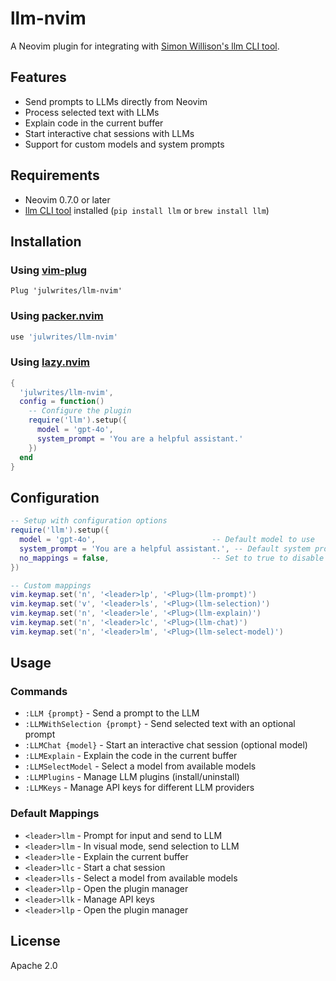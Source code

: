 # llm-nvim

A Neovim plugin for integrating with [Simon Willison's llm CLI tool](https://github.com/simonw/llm).

## Features

- Send prompts to LLMs directly from Neovim
- Process selected text with LLMs
- Explain code in the current buffer
- Start interactive chat sessions with LLMs
- Support for custom models and system prompts

## Requirements

- Neovim 0.7.0 or later
- [llm CLI tool](https://github.com/simonw/llm) installed (`pip install llm` or `brew install llm`)

## Installation

### Using [vim-plug](https://github.com/junegunn/vim-plug)

```vim
Plug 'julwrites/llm-nvim'
```

### Using [packer.nvim](https://github.com/wbthomason/packer.nvim)

```lua
use 'julwrites/llm-nvim'
```

### Using [lazy.nvim](https://github.com/folke/lazy.nvim)

```lua
{
  'julwrites/llm-nvim',
  config = function()
    -- Configure the plugin
    require('llm').setup({
      model = 'gpt-4o',
      system_prompt = 'You are a helpful assistant.'
    })
  end
}
```

## Configuration

```lua
-- Setup with configuration options
require('llm').setup({
  model = 'gpt-4o',                          -- Default model to use
  system_prompt = 'You are a helpful assistant.', -- Default system prompt
  no_mappings = false,                       -- Set to true to disable default mappings
})

-- Custom mappings
vim.keymap.set('n', '<leader>lp', '<Plug>(llm-prompt)')
vim.keymap.set('v', '<leader>ls', '<Plug>(llm-selection)')
vim.keymap.set('n', '<leader>le', '<Plug>(llm-explain)')
vim.keymap.set('n', '<leader>lc', '<Plug>(llm-chat)')
vim.keymap.set('n', '<leader>lm', '<Plug>(llm-select-model)')
```

## Usage

### Commands

- `:LLM {prompt}` - Send a prompt to the LLM
- `:LLMWithSelection {prompt}` - Send selected text with an optional prompt
- `:LLMChat {model}` - Start an interactive chat session (optional model)
- `:LLMExplain` - Explain the code in the current buffer
- `:LLMSelectModel` - Select a model from available models
- `:LLMPlugins` - Manage LLM plugins (install/uninstall)
- `:LLMKeys` - Manage API keys for different LLM providers

### Default Mappings

- `<leader>llm` - Prompt for input and send to LLM
- `<leader>llm` - In visual mode, send selection to LLM
- `<leader>lle` - Explain the current buffer
- `<leader>llc` - Start a chat session
- `<leader>lls` - Select a model from available models
- `<leader>llp` - Open the plugin manager
- `<leader>llk` - Manage API keys
- `<leader>llp` - Open the plugin manager

## License

Apache 2.0
